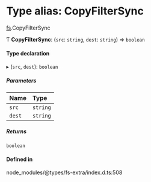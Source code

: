 # Type alias: CopyFilterSync

[fs](../modules/fs.md).CopyFilterSync

Ƭ **CopyFilterSync**: (`src`: `string`, `dest`: `string`) => `boolean`

#### Type declaration

▸ (`src`, `dest`): `boolean`

##### Parameters

| Name | Type |
| :------ | :------ |
| `src` | `string` |
| `dest` | `string` |

##### Returns

`boolean`

#### Defined in

node_modules/@types/fs-extra/index.d.ts:508
